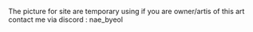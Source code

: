 The picture for site are temporary using if you are owner/artis of this art contact me via discord : nae_byeol

